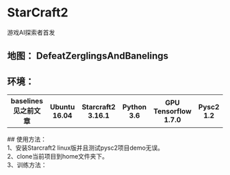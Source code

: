 StarCraft2
===========
游戏AI探索者首发

## 地图： DefeatZerglingsAndBanelings

## 环境： 
 <table>
  <tr>
    <th>baselines 见之前文章</th>
    <th>Ubuntu          16.04</th>
    <th>Starcraft2      3.16.1</th>
    <th>Python          3.6</th>
    <th>GPU Tensorflow  1.7.0</th>
    <th>Pysc2           1.2</th>
  </tr>
<table>
## 使用方法：<br>
       1、安装Starcraft2 linux版并且测试pysc2项目demo无误。<br>
       2、clone当前项目到home文件夹下。<br>
       3、训练方法： <br>

